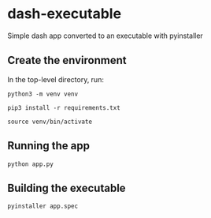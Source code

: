 # dash-executable
Simple dash app converted to an executable with pyinstaller

## Create the environment

In the top-level directory, run:

```{bash}
python3 -m venv venv
```

```{bash}
pip3 install -r requirements.txt
```

```{bash}
source venv/bin/activate
```

## Running the app
```{bash}
python app.py
```

## Building the executable
```{bash}
pyinstaller app.spec
```